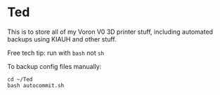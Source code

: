 # Ted
This is to store all of my Voron V0 3D printer stuff, including automated backups using KIAUH and other stuff.

Free tech tip: run with `bash` not `sh`


To backup config files manually:
```
cd ~/Ted
bash autocommit.sh

```
